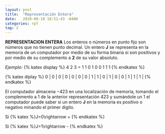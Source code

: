 ```yaml
---
layout: post
title:  "Representación Entera"
date:   2020-09-10 18:51:43 -0400
categories: rpf
tag: 2
---
```

**REPRESENTACION ENTERA**
Los enteros o números en punto fijo son números que no tienen punto decimal. Un entero **J** se representa en la memoria de un computador por medio de su forma binaria si son positivos y por medio de su complemento a **2** de su valor absoluto. 


*Ejemplo:*
{% katex display %}
4  2  3 = 1 1 0 1 0 0 1 1 1
{% endkatex %}

{% katex diplay %}
0 | 0 | 0 | 0 | 0 | 0 | 0 | 1 | 1 | 0 | 1 | 0 | 0 | 1 | 1 | 1 |
{% endkatex %}

 El computador almacena $-423$ en una localización de memoria, tomando el complemento a $1$ de la anterior representación $423$ y sumándole un $1$ el computador puede saber si un entero **J** en la memoria es positivo o negativo minando el primer digito. 


Si {% katex %}J=0\rightarrow + {% endkatex %}


Si {% katex %}J=1\rightarrow - {% endkatex %}
